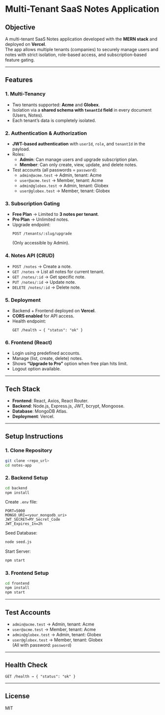 
# Multi-Tenant SaaS Notes Application

## Objective
A multi-tenant SaaS Notes application developed with the **MERN stack** and deployed on **Vercel**.  
The app allows multiple tenants (companies) to securely manage users and notes with strict isolation, role-based access, and subscription-based feature gating.

---

## Features

### 1. Multi-Tenancy
- Two tenants supported: **Acme** and **Globex**.
- Isolation via a **shared schema with `tenantId` field** in every document (Users, Notes).
- Each tenant’s data is completely isolated.

### 2. Authentication & Authorization
- **JWT-based authentication** with `userId`, `role`, and `tenantId` in the payload.
- Roles:
  - **Admin**: Can manage users and upgrade subscription plan.
  - **Member**: Can only create, view, update, and delete notes.
- Test accounts (all passwords = `password`):
  - `admin@acme.test` → Admin, tenant: Acme  
  - `user@acme.test` → Member, tenant: Acme  
  - `admin@globex.test` → Admin, tenant: Globex  
  - `user@globex.test` → Member, tenant: Globex  

### 3. Subscription Gating
- **Free Plan** → Limited to **3 notes per tenant**.  
- **Pro Plan** → Unlimited notes.  
- Upgrade endpoint:  
  ```http
  POST /tenants/:slug/upgrade
  ```
  (Only accessible by Admin).  

### 4. Notes API (CRUD)
- `POST /notes` → Create a note.  
- `GET /notes` → List all notes for current tenant.  
- `GET /notes/:id` → Get specific note.  
- `PUT /notes/:id` → Update note.  
- `DELETE /notes/:id` → Delete note.  

### 5. Deployment
- Backend + Frontend deployed on **Vercel**.  
- **CORS enabled** for API access.  
- Health endpoint:  
  ```http
  GET /health → { "status": "ok" }
  ```

### 6. Frontend (React)
- Login using predefined accounts.  
- Manage (list, create, delete) notes.  
- Shows **“Upgrade to Pro”** option when free plan hits limit.  
- Logout option available.  

---

## Tech Stack
- **Frontend**: React, Axios, React Router.  
- **Backend**: Node.js, Express.js, JWT, bcrypt, Mongoose.  
- **Database**: MongoDB Atlas.  
- **Deployment**: Vercel.  

---

## Setup Instructions

### 1. Clone Repository
```bash
git clone <repo_url>
cd notes-app
```

### 2. Backend Setup
```bash
cd backend
npm install
```
Create `.env` file:
```env
PORT=5000
MONGO_URI=<your_mongodb_uri>
JWT_SECRET=MY_Secret_Code
JWT_Expires_In=2h
```

Seed Database:
```bash
node seed.js
```

Start Server:
```bash
npm start
```

### 3. Frontend Setup
```bash
cd frontend
npm install
npm start
```

---

## Test Accounts
- `admin@acme.test` → Admin, tenant: Acme  
- `user@acme.test` → Member, tenant: Acme  
- `admin@globex.test` → Admin, tenant: Globex  
- `user@globex.test` → Member, tenant: Globex  
(All with password: `password`)

---

## Health Check
```http
GET /health → { "status": "ok" }
```

---

## License
MIT
